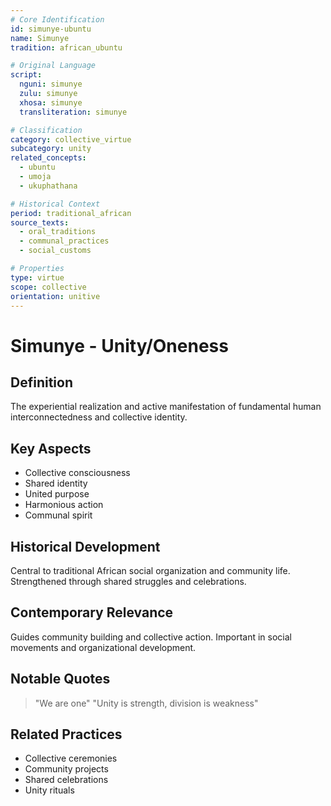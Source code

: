 ```yaml
---
# Core Identification
id: simunye-ubuntu
name: Simunye
tradition: african_ubuntu

# Original Language
script:
  nguni: simunye
  zulu: simunye
  xhosa: simunye
  transliteration: simunye

# Classification
category: collective_virtue
subcategory: unity
related_concepts:
  - ubuntu
  - umoja
  - ukuphathana

# Historical Context
period: traditional_african
source_texts:
  - oral_traditions
  - communal_practices
  - social_customs

# Properties
type: virtue
scope: collective
orientation: unitive
---
```


# Simunye - Unity/Oneness

## Definition
The experiential realization and active manifestation of fundamental human interconnectedness and collective identity.

## Key Aspects
- Collective consciousness
- Shared identity
- United purpose
- Harmonious action
- Communal spirit

## Historical Development
Central to traditional African social organization and community life. Strengthened through shared struggles and celebrations.

## Contemporary Relevance
Guides community building and collective action. Important in social movements and organizational development.

## Notable Quotes
> "We are one"
> "Unity is strength, division is weakness"

## Related Practices
- Collective ceremonies
- Community projects
- Shared celebrations
- Unity rituals